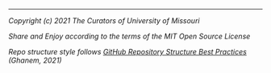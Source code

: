 
************************************

*Copyright (c) 2021 The Curators of University of Missouri*

*Share and Enjoy according to the terms of the MIT Open Source License*             

*Repo structure style follows [GitHub Repository Structure Best Practices](https://soulaimanghanem.medium.com/github-repository-structure-best-practices-248e6effc405) (Ghanem, 2021)*